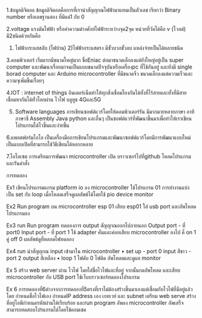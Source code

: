 1.ข้อมูลดิจิตอล
ข้อมูลดิจิตอลคือการที่เรานำสัญญาณไฟฟ้ามาแทนเป็นตัวเลข เรียกว่า Binary number หรือเลขฐานสอง ที่มีแค่1 กับ 0

2.voltage
แรงดันไฟฟ้า หรือค่าความต่างศักย์ไฟฟ้าระหว่างจุด2จุด หน่วยที่วัดได้คือ v (โวลต์) มี2ชนิดด้วยกันคือ 
1) ไฟฟ้ากระแสสลับ (ไฟบ้าน)
2)ไฟฟ้ากระแสตรง มีขั้วบวกขั้วลบ แหล่งจ่ายเป็นได้หลายชนิด


3.คอมพิวเตอร์
เริ่มแรกมีขนาดใหญ่มาก ชื่อEniac ต่อมาขนาดเล็กลงแต่ยังใหญ่อยู่เป็น super computer  และพัฒนาเรื่อยมาจนเป็นแบบขนาดปัจจุบันหรือเครื่องpc ที่ใช้กันอยู่ และยังมี single borad computer และ Arduino microcontroller ที่มีขนาดจิ๋ว ขนาดเล็กลงแต่ความเร็วและความจุเพิ่มขึ้นเรื่อยๆ


4.IOT : internet of things
อินเตอร์เน็ตทำให้ทุกสิ่งเชื่อมโยงกันได้ทั้งที่ไร้สายและทั้งที่มีสาย เชื่อมหากันได้ทั่วโลกผ่าน ไวไฟ บลูทูธ 4Gและ5G



5. Software languages
การเขียนซอฟต์แวร์โดยให้คอมพิวเตอร์รัน  มีมากมายหลายภาษา อาทิ ภาษาซี Assembly Java python และอื่นๆ เป็นซอฟต์แวร์ที่พัฒนาขึ้นมาเพื่อทำให้เราเขียนโปรแกรมได้ไวขึ้นและง่ายขึ้น



6.แพลตฟอร์มไอโอ
เป็นเครื่องมือการเขียนโปรแกรมและพัฒนาซอฟต์แวร์โดยมีการพัฒนาแบบใหม่เป็นแบบเปิดที่สามารถใช้วิธีเขียนได้หลากหลาย


7.ไอโอเซต
การเตรียมการพัฒนา  microcontroller เปิด บราวเซอร์ไปที่github โหลดโปรแกรม และรันคำสั่ง

การทดลอง

Ex1 
เขียนโปรแกรมแกรม platform io ลง microcontroller ใช้โปรแกรม 01 การทำงานแบ่งเป็น set กับ loop
เมื่อโหลดเสร็จดูผลลัพธ์ได้โดยใช้ pio device monitor


Ex2 
Run program บน microcontroller esp 01 
เสียบ esp01 ใส่ usb port และอัพโหลดโปรแกรมลง


Ex3 run
Run program ทดลองการ output สัญญาณออกไปภายนอก
Output port - ที่ port0
Input port - ที่ port 1
ใช้ adapter คั่นและค่อยเสียบ microcontroller ลงไป 
คี่ on 1
คู่ off 0
ผลลัพธ์ดูที่หลอดไฟทดลอง


Ex4 run
นำสัญญาณ input เข้ามาใน microcontroller 
• set up - port 0 input สีขาว
              - port 2  output สีเหลือง
• loop 1 ไฟดับ
           0 ไฟติด
อัพโหลดและดูผล monitor



Ex 5
สร้าง web server ผ่าน ไวไฟ
โดยใส่ชื่อไวไฟและที่อยู่
จากนั้นกดอัพโหลด และเสียบ microcontroller กับ USB port
ใช้เว็บบราวเซอร์ทดลองโปรแกรม


Ex 6
การทดลองที่6ต่างจากการทดลองที่5ตรงที่เราไม่ต้องสร้างขึ้นมาเองแต่เชื่อมกับไวไฟที่มีอยู่แล้ว
โดย กำหนดชื่อไวไฟเอง กำหนดIP address เอง  เกทเวย์ และ subnet
เตรียม web serve
สร้างที่อยู่ไอพีกำหนดรหัสผ่านให้เรียบร้อย และrun program อัพลง microcontroller อัพเสร็จสามารถทดสอบโปรแกรมได้โดยใช้คอมเชค








